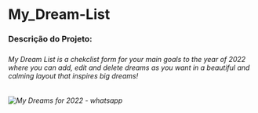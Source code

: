 ﻿# My_Dream-List
<h3>Descrição do Projeto:<h3>
<h6>My Dream List is a chekclist form for your main goals to the year of 2022 where you can add, edit and delete dreams as you want in a beautiful and calming layout that inspires big dreams!<h6>
 
![My Dreams for 2022 - whatsapp](https://user-images.githubusercontent.com/104275929/205317459-167e128d-082f-46ca-b987-9be2552d1782.gif)
